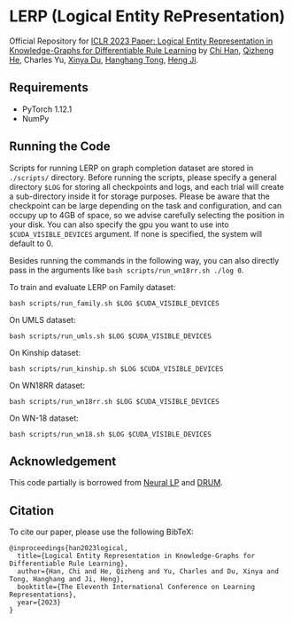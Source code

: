 # LERP (Logical Entity RePresentation)
Official Repository for
[ICLR 2023 Paper: Logical Entity Representation in Knowledge-Graphs for Differentiable Rule Learning](https://arxiv.org/abs/2305.12738)
by [Chi Han](https://glaciohound.github.io),
[Qizheng He](https://sites.google.com/site/qizhenghe96/home),
Charles Yu,
[Xinya Du](https://xinyadu.github.io),
[Hanghang Tong](http://tonghanghang.org),
[Heng Ji](http://blender.cs.illinois.edu/hengji.html).



## Requirements
- PyTorch 1.12.1
- NumPy


## Running the Code

Scripts for running LERP on graph completion dataset are stored in `./scripts/` directory.
Before running the scripts, please specify a general directory `$LOG` for storing all checkpoints and logs, and each trial will create a sub-directory inside it for storage purposes. Please be aware that the checkpoint can be large depending on the task and configuration, and can occupy up to 4GB of space, so we advise carefully selecting the position in your disk.
You can also specify the gpu you want to use into `$CUDA_VISIBLE_DEVICES` argument. If none is specified, the system will default to 0.

Besides running the commands in the following way, you can also directly pass in the arguments like `bash scripts/run_wn18rr.sh ./log 0`.

To train and evaluate LERP on Family dataset:
```
bash scripts/run_family.sh $LOG $CUDA_VISIBLE_DEVICES
```

On UMLS dataset:
```
bash scripts/run_umls.sh $LOG $CUDA_VISIBLE_DEVICES
```

On Kinship dataset:
```
bash scripts/run_kinship.sh $LOG $CUDA_VISIBLE_DEVICES
```

On WN18RR dataset:
```
bash scripts/run_wn18rr.sh $LOG $CUDA_VISIBLE_DEVICES
```

On WN-18 dataset:
```
bash scripts/run_wn18.sh $LOG $CUDA_VISIBLE_DEVICES
```



## Acknowledgement
This code partially is borrowed from [Neural LP](https://github.com/fanyangxyz/Neural-LP) and [DRUM](https://github.com/alisadeghian/DRUM).

## Citation

To cite our paper, please use the following BibTeX:
```
@inproceedings{han2023logical,
  title={Logical Entity Representation in Knowledge-Graphs for Differentiable Rule Learning},
  author={Han, Chi and He, Qizheng and Yu, Charles and Du, Xinya and Tong, Hanghang and Ji, Heng},
  booktitle={The Eleventh International Conference on Learning Representations},
  year={2023}
}
```
